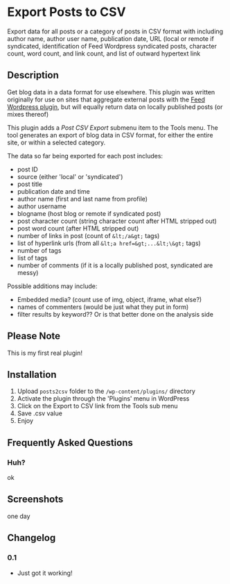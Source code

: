 # Export Posts to CSV

Export data for all posts or a category of posts in CSV format with including author name, author user name, publication date, URL (local or remote if syndicated, identification of Feed Wordpress syndicated posts, character count, word count, and link count, and list of outward hypertext link

## Description
Get blog data in a data format for use elsewhere. This plugin was written originally for use on sites that aggregate external posts with the [Feed Wordpress plugin](https://wordpress.org/plugins/feedwordpress/), but will equally return data on locally published posts (or mixes thereof)

This plugin adds a *Post CSV Export* submenu item to the Tools menu. The tool generates an export of blog data in CSV format, for either the entire site, or within a selected category. 

The data so far being exported for each post includes:

* post ID
* source (either 'local' or 'syndicated')
* post title
* publication date and time
* author name (first and last name from profile)
* author username
* blogname (host blog or remote if syndicated post)
* post character count (string character count after HTML stripped out)
* post word count (after HTML stripped out)
* number of links in post (count of `&lt;/a&gt;` tags)
* list of hyperlink urls (from all `&lt;a href=&gt;...&lt;\&gt;` tags)
* number of tags
* list of tags
* number of comments (if it is a locally published post, syndicated are messy)

Possible additions may include:
* Embedded media? (count use of img, object, iframe, what else?)
* names of commenters (would be just what they put in form)
* filter results by keyword?? Or is that better done on the analysis side



## Please Note
This is my first real plugin!


## Installation

1. Upload `posts2csv` folder to the `/wp-content/plugins/` directory
2. Activate the plugin through the 'Plugins' menu in WordPress
3. Click on the Export to CSV  link from the Tools sub menu
4. Save .csv value
5. Enjoy

## Frequently Asked Questions

### Huh?

ok


## Screenshots
 
one day 

## Changelog

### 0.1 
* Just got it working!
















